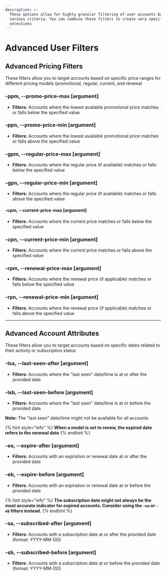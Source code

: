 ```yaml
---
description: >-
  These options allow for highly granular filtering of user accounts based on
  various criteria. You can combine these filters to create very specific
  selections
---
```


# Advanced User Filters

## Advanced Pricing Filters

These filters allow you to target accounts based on specific price ranges for different pricing models (promotional, regular, current, and renewal

### -ppm, --promo-price-max \[argument]

* **Filters:** Accounts where the lowest available promotional price matches or falls below the specified value

### -ppn, --promo-price-min \[argument]

* **Filters:** Accounts where the lowest available promotional price matches or falls above the specified value

### -gpm, --regular-price-max \[argument]

* **Filters:** Accounts where the regular price (if available) matches or falls below the specified value

### -gpn, --regular-price-min \[argument]

* **Filters:** Accounts where the regular price (if available) matches or falls above the specified value

#### -cpm, --current-price-max \[argument]

* **Filters:** Accounts where the current price matches or falls below the specified value

### -cpn, --current-price-min \[argument]

* **Filters:** Accounts where the current price matches or falls above the specified value

### -rpm, --renewal-price-max \[argument]

* **Filters:** Accounts where the renewal price (if applicable) matches or falls below the specified value

### -rpn, --renewal-price-min \[argument]

* **Filters:** Accounts where the renewal price (if applicable) matches or falls above the specified value



***

## Advanced Account Attributes

These filters allow you to target accounts based on specific dates related to their activity or subscription status

### -lsa, --last-seen-after \[argument]

* **Filters:** Accounts where the "last seen" date/time is at or after the provided date

### -lsb, --last-seen-before \[argument]

* **Filters:** Accounts where the "last seen" date/time is at or before the provided date

**Note:** The "last seen" date/time might not be available for all accounts

{% hint style="info" %}
**When a model is set to renew, the expired date refers to the renewal date**
{% endhint %}

### -ea, --expire-after \[argument]

* **Filters:** Accounts with an expiration or renewal date at or after the provided date

### -eb, --expire-before \[argument]

* **Filters:** Accounts with an expiration or renewal date at or before the provided date

{% hint style="info" %}
**The subscription date might not always be the most accurate indicator for expired accounts. Consider using the `-ea` or `-eb` filters instead.**
{% endhint %}

### -sa, --subscribed-after \[argument]

* **Filters:** Accounts with a subscription date at or after the provided date (format: YYYY-MM-DD)

### -sb, --subscribed-before \[argument]

* **Filters:** Accounts with a subscription date at or before the provided date (format: YYYY-MM-DD)
